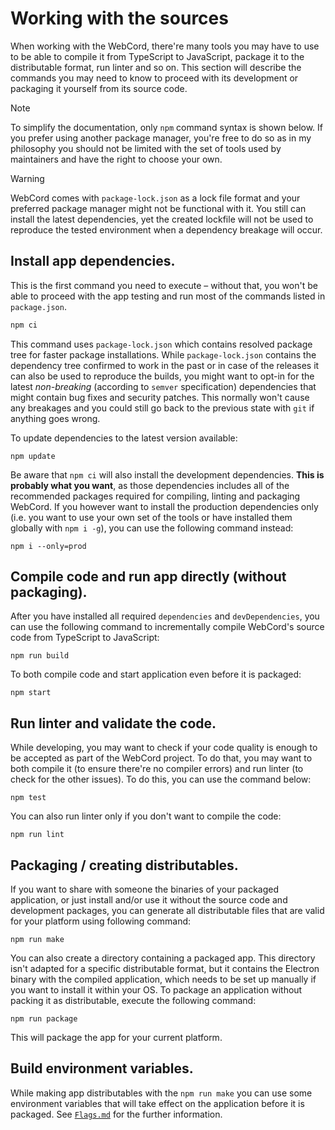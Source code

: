 # Working with the sources

When working with the WebCord, there're many tools you may have to use to be
able to compile it from TypeScript to JavaScript, package it to the
distributable format, run linter and so on. This section will describe the
commands you may need to know to proceed with its development or packaging it
yourself from its source code.

> [!NOTE]
> To simplify the documentation, only <code>npm</code> command syntax is
> shown below. If you prefer using another package manager, you're free to
> do so as in my philosophy you should not be limited with the set of
> tools used by maintainers and have the right to choose your own.

> [!WARNING]
> WebCord comes with <code>package-lock.json</code> as a lock file format
> and your preferred package manager might not be functional with it. You
> still can install the latest dependencies, yet the created lockfile will
> not be used to reproduce the tested environment when a dependency
> breakage will occur.

## Install app dependencies.

This is the first command you need to execute – without that, you won't be able
to proceed with the app testing and run most of the commands listed in
`package.json`.
```sh
npm ci
```

This command uses `package-lock.json` which contains resolved package tree for
faster package installations. While `package-lock.json` contains the dependency
tree confirmed to work in the past or in case of the releases it can also be
used to reproduce the builds, you might want to opt-in for the latest
*non-breaking* (according to `semver` specification) dependencies that might
contain bug fixes and security patches. This normally won't cause any breakages
and you could still go back to the previous state with `git` if anything goes
wrong.

To update dependencies to the latest version available:

```
npm update
```

Be aware that `npm ci` will also install the development dependencies. **This is**
**probably what you want**, as those dependencies includes all of the
recommended packages required for compiling, linting and packaging WebCord. If
you however want to install the production dependencies only (i.e. you want to
use your own set of the tools or have installed them globally with `npm i -g`),
you can use the following command instead:
```
npm i --only=prod
```

## Compile code and run app directly (without packaging).

After you have installed all required `dependencies` and `devDependencies`, you
can use the following command to incrementally compile WebCord's source code
from TypeScript to JavaScript:
```
npm run build
```

To both compile code and start application even before it is packaged:
```
npm start
```

## Run linter and validate the code.

While developing, you may want to check if your code quality is enough to be
accepted as part of the WebCord project. To do that, you may want to both
compile it (to ensure there're no compiler errors) and run linter (to check for
the other issues). To do this, you can use the command below:
```
npm test
```

You can also run linter only if you don't want to compile the code:
```
npm run lint
```

## Packaging / creating distributables.

If you want to share with someone the binaries of your packaged application, or
just install and/or use it without the source code and development packages,
you can generate all distributable files that are valid for your platform using
following command:
```
npm run make
```

You can also create a directory containing a packaged app. This directory isn't
adapted for a specific distributable format, but it contains the Electron binary
with the compiled application, which needs to be set up manually if you want to
install it within your OS. To package an application without packing it as
distributable, execute the following command:
```
npm run package
```

This will package the app for your current platform.

## Build environment variables.

While making app distributables with the `npm run make` you can use some
environment variables that will take effect on the application before it is
packaged. See [`Flags.md`](./Flags.md#1-in-electron-forge) for the further
information.